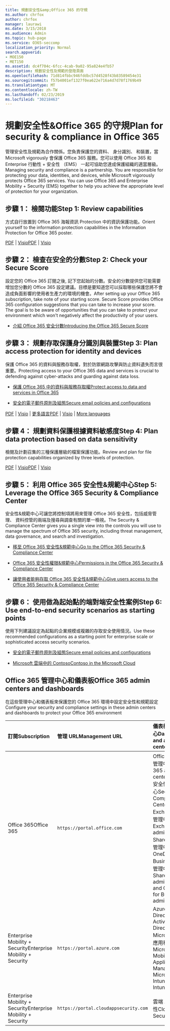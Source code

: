 ```yaml
---
title: 規劃安全性&amp;Office 365 的守規
ms.author: chrfox
author: chrfox
manager: laurawi
ms.date: 3/15/2018
ms.audience: Admin
ms.topic: hub-page
ms.service: O365-seccomp
localization_priority: Normal
search.appverid:
- MOE150
- MET150
ms.assetid: dc4f704c-6fcc-4cab-9a02-95a824e4fb57
description: 規劃安全性及規範的登陸頁面
ms.openlocfilehash: 71d814fbbc946fddbc57d4528f43b83589454e31
ms.sourcegitcommit: f57b4001ef1327f0ea622e716a4d7d78f1769b49
ms.translationtype: MT
ms.contentlocale: zh-TW
ms.lasthandoff: 02/23/2019
ms.locfileid: "30218463"
---
```

# <a name="plan-for-security-amp-compliance-in-office-365"></a><span data-ttu-id="1682c-103">規劃安全性&amp;Office 365 的守規</span><span class="sxs-lookup"><span data-stu-id="1682c-103">Plan for security &amp; compliance in Office 365</span></span>

<span data-ttu-id="1682c-p101">管理安全性及規範為合作關係。您負責保護您的資料、 身分識別、 和裝置，當 Microsoft vigorously 會保護 Office 365 服務。您可以使用 Office 365 和 Enterprise 行動性 + 安全性 （EMS） 一起可協助您達成保護組織的適當層級。</span><span class="sxs-lookup"><span data-stu-id="1682c-p101">Managing security and compliance is a partnership. You are responsible for protecting your data, identities, and devices, while Microsoft vigorously protects Office 365 services. You can use Office 365 and Enterprise Mobility + Security (EMS) together to help you achieve the appropriate level of protection for your organization.</span></span>
  
## <a name="step-1-review-capabilities"></a><span data-ttu-id="1682c-107">步驟 1： 檢閱功能</span><span class="sxs-lookup"><span data-stu-id="1682c-107">Step 1: Review capabilities</span></span>

<span data-ttu-id="1682c-108">方式自行放置到 Office 365 海報資訊 Protection 中的資訊保護功能。</span><span class="sxs-lookup"><span data-stu-id="1682c-108">Orient yourself to the information protection capabilities in the Information Protection for Office 365 poster.</span></span> 
  
<span data-ttu-id="1682c-109">[PDF](https://download.microsoft.com/download/2/3/D/23D91386-8349-4F7A-9470-FD5AED861F16/MSFT_cloud_architecture_informationprotection.pdf) | [Visio](https://download.microsoft.com/download/2/3/D/23D91386-8349-4F7A-9470-FD5AED861F16/MSFT_cloud_architecture_informationprotection.vsd)</span><span class="sxs-lookup"><span data-stu-id="1682c-109">[PDF](https://download.microsoft.com/download/2/3/D/23D91386-8349-4F7A-9470-FD5AED861F16/MSFT_cloud_architecture_informationprotection.pdf) | [Visio](https://download.microsoft.com/download/2/3/D/23D91386-8349-4F7A-9470-FD5AED861F16/MSFT_cloud_architecture_informationprotection.vsd)</span></span>
  
## <a name="step-2-check-your-secure-score"></a><span data-ttu-id="1682c-110">步驟 2： 檢查在安全的分數</span><span class="sxs-lookup"><span data-stu-id="1682c-110">Step 2: Check your Secure Score</span></span>

<span data-ttu-id="1682c-p102">設定您的 Office 365 訂閱之後, 記下您起始的分數。安全的分數提供您可能需要增加您分數的 Office 365 設定建議。目標是要知道您可以採取哪些保護您將不會造成負面影響的使用者生產力的環境的機會。</span><span class="sxs-lookup"><span data-stu-id="1682c-p102">After setting up your Office 365 subscription, take note of your starting score. Secure Score provides Office 365 configuration suggestions that you can take to increase your score. The goal is to be aware of opportunities that you can take to protect your environment which won't negatively affect the productivity of your users.</span></span>
  
- [<span data-ttu-id="1682c-114">介紹 Office 365 安全分數</span><span class="sxs-lookup"><span data-stu-id="1682c-114">Introducing the Office 365 Secure Score</span></span>](office-365-secure-score.md)
    
## <a name="step-3-plan-access-protection-for-identity-and-devices"></a><span data-ttu-id="1682c-115">步驟 3： 規劃存取保護身分識別與裝置</span><span class="sxs-lookup"><span data-stu-id="1682c-115">Step 3: Plan access protection for identity and devices</span></span>

<span data-ttu-id="1682c-116">保護 Office 365 的資料與服務存取權，對於防禦網路攻擊與防止資料遺失而言很重要。</span><span class="sxs-lookup"><span data-stu-id="1682c-116">Protecting access to your Office 365 data and services is crucial to defending against cyber-attacks and guarding against data loss.</span></span>
  
- [<span data-ttu-id="1682c-117">保護 Office 365 中的資料與服務存取權</span><span class="sxs-lookup"><span data-stu-id="1682c-117">Protect access to data and services in Office 365</span></span>](protect-access-to-data-and-services.md)
    
- [<span data-ttu-id="1682c-118">安全的電子郵件原則及組態</span><span class="sxs-lookup"><span data-stu-id="1682c-118">Secure email policies and configurations</span></span>](https://docs.microsoft.com/microsoft-365/enterprise/secure-email-recommended-policies)
    
<span data-ttu-id="1682c-119">[PDF](https://go.microsoft.com/fwlink/p/?linkid=841656) | [Visio](https://go.microsoft.com/fwlink/p/?linkid=841657) | [更多語言](https://www.microsoft.com/download/details.aspx?id=55032)</span><span class="sxs-lookup"><span data-stu-id="1682c-119">[PDF](https://go.microsoft.com/fwlink/p/?linkid=841656) | [Visio](https://go.microsoft.com/fwlink/p/?linkid=841657) | [More languages](https://www.microsoft.com/download/details.aspx?id=55032)</span></span>
  
## <a name="step-4-plan-data-protection-based-on-data-sensitivity"></a><span data-ttu-id="1682c-120">步驟 4： 規劃資料保護根據資料敏感度</span><span class="sxs-lookup"><span data-stu-id="1682c-120">Step 4: Plan data protection based on data sensitivity</span></span>

<span data-ttu-id="1682c-121">檢閱及計劃召集的三種保護層級的檔案保護功能。</span><span class="sxs-lookup"><span data-stu-id="1682c-121">Review and plan for file protection capabilities organized by three levels of protection.</span></span>
  
<span data-ttu-id="1682c-122">[PDF](http://download.microsoft.com/download/7/8/9/789645A5-BD10-4541-BC33-F8D1EFF5E911/MSFT_cloud_architecture_O365%20file%20protection.pdf) | [Visio](http://download.microsoft.com/download/7/8/9/789645A5-BD10-4541-BC33-F8D1EFF5E911/MSFT_cloud_architecture_O365%20file%20protection.vsdx)</span><span class="sxs-lookup"><span data-stu-id="1682c-122">[PDF](http://download.microsoft.com/download/7/8/9/789645A5-BD10-4541-BC33-F8D1EFF5E911/MSFT_cloud_architecture_O365%20file%20protection.pdf) | [Visio](http://download.microsoft.com/download/7/8/9/789645A5-BD10-4541-BC33-F8D1EFF5E911/MSFT_cloud_architecture_O365%20file%20protection.vsdx)</span></span>
  
## <a name="step-5-leverage-the-office-365-security-amp-compliance-center"></a><span data-ttu-id="1682c-123">步驟 5： 利用 Office 365 安全性&amp;規範中心</span><span class="sxs-lookup"><span data-stu-id="1682c-123">Step 5: Leverage the Office 365 Security &amp; Compliance Center</span></span>

<span data-ttu-id="1682c-124">安全性&amp;規範中心可讓您將控制項將用來管理 Office 365 安全性，包括威脅管理、 資料控管的兩端及搜尋與調查有關的單一檢視。</span><span class="sxs-lookup"><span data-stu-id="1682c-124">The Security &amp; Compliance Center gives you a single view into the controls you will use to manage the spectrum of Office 365 security, including threat management, data governance, and search and investigation.</span></span> 
  
- [<span data-ttu-id="1682c-125">移至 Office 365 安全性&amp;規範中心</span><span class="sxs-lookup"><span data-stu-id="1682c-125">Go to the Office 365 Security &amp; Compliance Center</span></span>](go-to-the-securitycompliance-center.md)
    
- [<span data-ttu-id="1682c-126">Office 365 安全性權限&amp;規範中心</span><span class="sxs-lookup"><span data-stu-id="1682c-126">Permissions in the Office 365 Security &amp; Compliance Center</span></span>](permissions-in-the-security-and-compliance-center.md)
    
- [<span data-ttu-id="1682c-127">讓使用者能夠存取 Office 365 安全性&amp;規範中心</span><span class="sxs-lookup"><span data-stu-id="1682c-127">Give users access to the Office 365 Security &amp; Compliance Center</span></span>](grant-access-to-the-security-and-compliance-center.md)
    
## <a name="step-6-use-end-to-end-security-scenarios-as-starting-points"></a><span data-ttu-id="1682c-128">步驟 6： 使用做為起始點的端對端安全性案例</span><span class="sxs-lookup"><span data-stu-id="1682c-128">Step 6: Use end-to-end security scenarios as starting points</span></span>

<span data-ttu-id="1682c-129">使用下列建議設定為起點的企業規模或複雜的存取安全使用情況。</span><span class="sxs-lookup"><span data-stu-id="1682c-129">Use these recommended configurations as a starting point for enterprise scale or sophisticated access security scenarios.</span></span>
  
- [<span data-ttu-id="1682c-130">安全的電子郵件原則及組態</span><span class="sxs-lookup"><span data-stu-id="1682c-130">Secure email policies and configurations</span></span>](https://docs.microsoft.com/microsoft-365/enterprise/secure-email-recommended-policies)
    
- [<span data-ttu-id="1682c-131">Microsoft 雲端中的 Contoso</span><span class="sxs-lookup"><span data-stu-id="1682c-131">Contoso in the Microsoft Cloud</span></span>](http://aka.ms/cloudarchcontoso)
    
## <a name="office-365-admin-centers-and-dashboards"></a><span data-ttu-id="1682c-132">Office 365 管理中心和儀表板</span><span class="sxs-lookup"><span data-stu-id="1682c-132">Office 365 admin centers and dashboards</span></span>

<span data-ttu-id="1682c-133">在這些管理中心和儀表板來保護您的 Office 365 環境中設定安全性和規範設定</span><span class="sxs-lookup"><span data-stu-id="1682c-133">Configure your security and compliance settings in these admin centers and dashboards to protect your Office 365 environment</span></span>
  
|<span data-ttu-id="1682c-134">**訂閱**</span><span class="sxs-lookup"><span data-stu-id="1682c-134">**Subscription**</span></span>|<span data-ttu-id="1682c-135">**管理 URL**</span><span class="sxs-lookup"><span data-stu-id="1682c-135">**Management URL**</span></span>|<span data-ttu-id="1682c-136">**儀表板與管理中心**</span><span class="sxs-lookup"><span data-stu-id="1682c-136">**Dashboards and admin centers**</span></span>|
|:-----|:-----|:-----|
|<span data-ttu-id="1682c-137">Office 365</span><span class="sxs-lookup"><span data-stu-id="1682c-137">Office 365</span></span>  <br/> |`https://portal.office.com`  <br/> | <span data-ttu-id="1682c-138">Office 365 系統管理中心</span><span class="sxs-lookup"><span data-stu-id="1682c-138">Office 365 admin center</span></span>  <br/>  <span data-ttu-id="1682c-139">安全性&amp;規範中心</span><span class="sxs-lookup"><span data-stu-id="1682c-139">Security &amp; Compliance Center</span></span>  <br/>  <span data-ttu-id="1682c-140">Exchange 系統管理中心</span><span class="sxs-lookup"><span data-stu-id="1682c-140">Exchange admin center</span></span>  <br/>  <span data-ttu-id="1682c-141">SharePoint 系統管理中心和 OneDrive for Business 系統管理中心</span><span class="sxs-lookup"><span data-stu-id="1682c-141">SharePoint admin center and OneDrive for Business admin center</span></span>  <br/> |
|<span data-ttu-id="1682c-142">Enterprise Mobility + Security</span><span class="sxs-lookup"><span data-stu-id="1682c-142">Enterprise Mobility + Security</span></span>  <br/> |`https://portal.azure.com`  <br/> | <span data-ttu-id="1682c-143">Azure Active Directory</span><span class="sxs-lookup"><span data-stu-id="1682c-143">Azure Active Directory</span></span>  <br/>  <span data-ttu-id="1682c-144">Microsoft 行動應用程式管理</span><span class="sxs-lookup"><span data-stu-id="1682c-144">Microsoft Mobile Application Management</span></span>  <br/>  <span data-ttu-id="1682c-145">Microsoft Intune</span><span class="sxs-lookup"><span data-stu-id="1682c-145">Microsoft Intune</span></span>  <br/> |
|<span data-ttu-id="1682c-146">Enterprise Mobility + Security</span><span class="sxs-lookup"><span data-stu-id="1682c-146">Enterprise Mobility + Security</span></span>  <br/> |`https://portal.cloudappsecurity.com`  <br/> | <span data-ttu-id="1682c-147">雲端 App 安全性</span><span class="sxs-lookup"><span data-stu-id="1682c-147">Cloud App Security</span></span>  <br/> |
   

